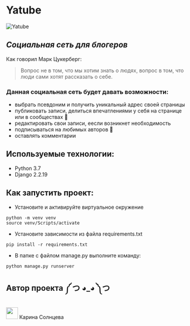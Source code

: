 # Yatube
![Yatube](https://blogger.googleusercontent.com/img/a/AVvXsEiEETHLd5rBb04YhKUlu_zhQiHd12xRQQbxn3z916wba8XxGexQ4J7Cdlj0Lma38MHeu-G55vIey7t3y7X1f2mc1xuDk_UsY3VMn5Fw38sEURzHhMzV5e5htb6ONIegP3eevcpkjejwez6Zci9VCUBaZPR7u3F7MnCdsQhY6DThcXwTXluqMoE2CBXFQA=w640-h350)
## _Социальная сеть для блогеров_


Как говорил Марк Цукерберг: 
> Вопрос не в том, что мы хотим знать о людях, 
> вопрос в том, что люди сами хотят рассказать о себе.

### Данная социальная сеть будет давать **возможности**:
- выбрать псевдоним и получить уникальный адрес своей страницы 
- публиковать записи, делиться впечатлениями у себя на странице или в сообществах 📝 
- редактировать свои записи, еесли возникнет необходимость
- подписываться на любимых авторов 💖
- оставлять комментарии

## Используемые технологии:
- Python 3.7
- Django 2.2.19

## Как запустить проект:
- Установите и активируйте виртуальное окружение
```
python -m venv venv
source venv/Scripts/activate
``` 
- Установите зависимости из файла requirements.txt
```
pip install -r requirements.txt
``` 
- В папке с файлом manage.py выполните команду:
```
python manage.py runserver
```
## Автор проекта ༼ つ ◕_◕ ༽つ
[<img height="32" width="32" src="https://simpleicons.org/icons/telegram.svg" />](https://t.me/solar_ka) Карина Солнцева 
